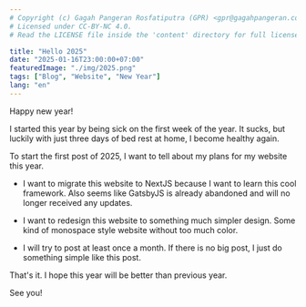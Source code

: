 ```yaml
---
# Copyright (c) Gagah Pangeran Rosfatiputra (GPR) <gpr@gagahpangeran.com>.
# Licensed under CC-BY-NC 4.0.
# Read the LICENSE file inside the 'content' directory for full license text.

title: "Hello 2025"
date: "2025-01-16T23:00:00+07:00"
featuredImage: "./img/2025.png"
tags: ["Blog", "Website", "New Year"]
lang: "en"
---
```


Happy new year!

<!-- excerpt -->

I started this year by being sick on the first week of the year. It sucks, but
luckily with just three days of bed rest at home, I become healthy again.

To start the first post of 2025, I want to tell about my plans for my website
this year.

- I want to migrate this website to NextJS because I want to learn this cool
  framework. Also seems like GatsbyJS is already abandoned and will no longer
  received any updates.

- I want to redesign this website to something much simpler design. Some kind of
  monospace style website without too much color.

- I will try to post at least once a month. If there is no big post, I just do
  something simple like this post.

That's it. I hope this year will be better than previous year.

See you!
